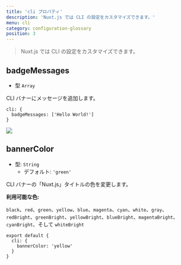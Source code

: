 ```yaml
---
title: 'cli プロパティ'
description: 'Nuxt.js では CLI の設定をカスタマイズできます。'
menu: cli
category: configuration-glossary
position: 3
---
```


> Nuxt.js では CLI の設定をカスタマイズできます。

## badgeMessages

- 型 `Array`

CLI バナーにメッセージを追加します。

```js{}[nuxt.config.js]
cli: {
  badgeMessages: ['Hello World!']
}
```

<img src="/docs/2.x/cli-badge.png" />

## bannerColor

- 型: `String`
  - デフォルト: `'green'`

CLI バナーの「Nuxt.js」タイトルの色を変更します。

**利用可能な色:**

`black`、`red`、`green`、`yellow`、`blue`、`magenta`、`cyan`、`white`、`gray`、`redBright`、`greenBright`、`yellowBright`、`blueBright`、`magentaBright`、`cyanBright`、そして `whiteBright`

```js{}[nuxt.config.js]
export default {
  cli: {
    bannerColor: 'yellow'
  }
}
```
